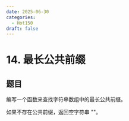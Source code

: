 ```yaml
---
date: 2025-06-30
categories:
  - Hot150
draft: false
---
```


# 14. 最长公共前缀

## 题目

编写一个函数来查找字符串数组中的最长公共前缀。

如果不存在公共前缀，返回空字符串 ""。

